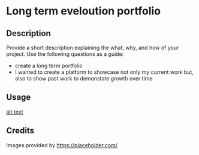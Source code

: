 # Long term eveloution portfolio
## Description
Provide a short description explaining the what, why, and how of your project. Use the following questions as a guide:
- create a long term portfolio
- I wanted to create a platform to showcase not only my current work but, also to show past work to demonstate growth over time

## Usage
[alt text](assets\images\readmescreengrab.png)

## Credits
Images provided by https://placeholder.com/
